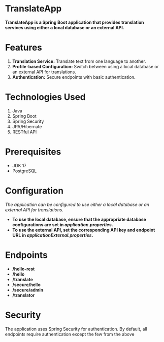 # TranslateApp
**TranslateApp is a Spring Boot application that provides translation services using either a local database or an external API.**

# Features
1. **Translation Service:** Translate text from one language to another.
2. **Profile-based Configuration:** Switch between using a local database or an external API for translations.
3. **Authentication:** Secure endpoints with basic authentication.
# Technologies Used
1. Java
2. Spring Boot
3. Spring Security
4. JPA/Hibernate
5. RESTful API

# Prerequisites
- JDK 17
- PostgreSQL

# Configuration
*The application can be configured to use either a local database or an external API for translations.*

- **To use the local database, ensure that the appropriate database configurations are set in *application.properties*.**
- **To use the external API, set the corresponding API key and endpoint URL in *applicationExternal.properties*.**

# Endpoints
- **/hello-rest**
- **/hello**
- **/translate**
- **/secure/hello**
- **/secure/admin**
- **/translator**

# Security
The application uses Spring Security for authentication. By default, all endpoints require authentication except the few from the above
